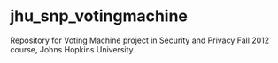 jhu_snp_votingmachine
=====================

Repository for Voting Machine project in Security and Privacy Fall 2012 course, Johns Hopkins University.
